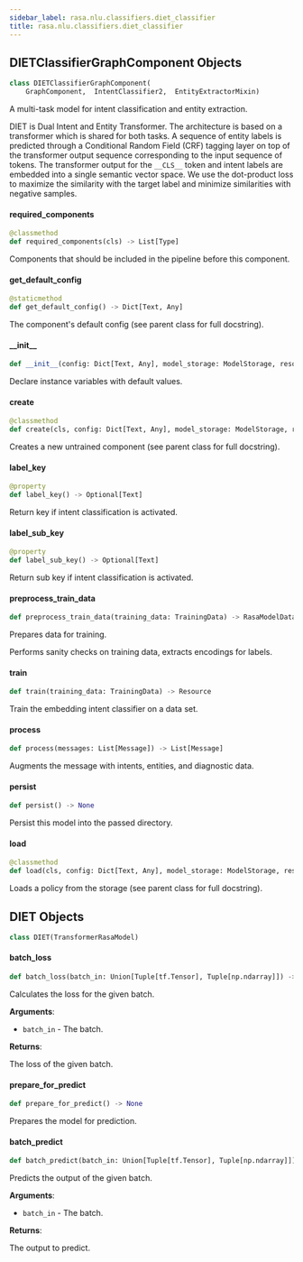 ```yaml
---
sidebar_label: rasa.nlu.classifiers.diet_classifier
title: rasa.nlu.classifiers.diet_classifier
---
```

## DIETClassifierGraphComponent Objects

```python
class DIETClassifierGraphComponent(
    GraphComponent,  IntentClassifier2,  EntityExtractorMixin)
```

A multi-task model for intent classification and entity extraction.

DIET is Dual Intent and Entity Transformer.
The architecture is based on a transformer which is shared for both tasks.
A sequence of entity labels is predicted through a Conditional Random Field (CRF)
tagging layer on top of the transformer output sequence corresponding to the
input sequence of tokens. The transformer output for the ``__CLS__`` token and
intent labels are embedded into a single semantic vector space. We use the
dot-product loss to maximize the similarity with the target label and minimize
similarities with negative samples.

#### required\_components

```python
@classmethod
def required_components(cls) -> List[Type]
```

Components that should be included in the pipeline before this component.

#### get\_default\_config

```python
@staticmethod
def get_default_config() -> Dict[Text, Any]
```

The component&#x27;s default config (see parent class for full docstring).

#### \_\_init\_\_

```python
def __init__(config: Dict[Text, Any], model_storage: ModelStorage, resource: Resource, execution_context: ExecutionContext, index_label_id_mapping: Optional[Dict[int, Text]] = None, entity_tag_specs: Optional[List[EntityTagSpec]] = None, model: Optional[RasaModel] = None, sparse_feature_sizes: Optional[Dict[Text, Dict[Text, List[int]]]] = None) -> None
```

Declare instance variables with default values.

#### create

```python
@classmethod
def create(cls, config: Dict[Text, Any], model_storage: ModelStorage, resource: Resource, execution_context: ExecutionContext) -> DIETClassifierGraphComponent
```

Creates a new untrained component (see parent class for full docstring).

#### label\_key

```python
@property
def label_key() -> Optional[Text]
```

Return key if intent classification is activated.

#### label\_sub\_key

```python
@property
def label_sub_key() -> Optional[Text]
```

Return sub key if intent classification is activated.

#### preprocess\_train\_data

```python
def preprocess_train_data(training_data: TrainingData) -> RasaModelData
```

Prepares data for training.

Performs sanity checks on training data, extracts encodings for labels.

#### train

```python
def train(training_data: TrainingData) -> Resource
```

Train the embedding intent classifier on a data set.

#### process

```python
def process(messages: List[Message]) -> List[Message]
```

Augments the message with intents, entities, and diagnostic data.

#### persist

```python
def persist() -> None
```

Persist this model into the passed directory.

#### load

```python
@classmethod
def load(cls, config: Dict[Text, Any], model_storage: ModelStorage, resource: Resource, execution_context: ExecutionContext, **kwargs: Any, ,) -> DIETClassifierGraphComponent
```

Loads a policy from the storage (see parent class for full docstring).

## DIET Objects

```python
class DIET(TransformerRasaModel)
```

#### batch\_loss

```python
def batch_loss(batch_in: Union[Tuple[tf.Tensor], Tuple[np.ndarray]]) -> tf.Tensor
```

Calculates the loss for the given batch.

**Arguments**:

- `batch_in` - The batch.
  

**Returns**:

  The loss of the given batch.

#### prepare\_for\_predict

```python
def prepare_for_predict() -> None
```

Prepares the model for prediction.

#### batch\_predict

```python
def batch_predict(batch_in: Union[Tuple[tf.Tensor], Tuple[np.ndarray]]) -> Dict[Text, tf.Tensor]
```

Predicts the output of the given batch.

**Arguments**:

- `batch_in` - The batch.
  

**Returns**:

  The output to predict.

